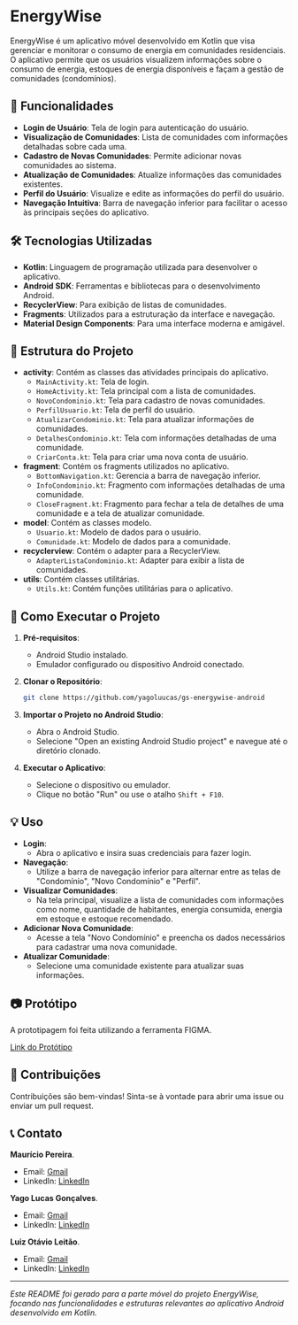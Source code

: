 # EnergyWise

EnergyWise é um aplicativo móvel desenvolvido em Kotlin que visa gerenciar e monitorar o consumo de energia em comunidades residenciais. O aplicativo permite que os usuários visualizem informações sobre o consumo de energia, estoques de energia disponíveis e façam a gestão de comunidades (condomínios).

## 📱 Funcionalidades

- **Login de Usuário**: Tela de login para autenticação do usuário.
- **Visualização de Comunidades**: Lista de comunidades com informações detalhadas sobre cada uma.
- **Cadastro de Novas Comunidades**: Permite adicionar novas comunidades ao sistema.
- **Atualização de Comunidades**: Atualize informações das comunidades existentes.
- **Perfil do Usuário**: Visualize e edite as informações do perfil do usuário.
- **Navegação Intuitiva**: Barra de navegação inferior para facilitar o acesso às principais seções do aplicativo.

## 🛠 Tecnologias Utilizadas

- **Kotlin**: Linguagem de programação utilizada para desenvolver o aplicativo.
- **Android SDK**: Ferramentas e bibliotecas para o desenvolvimento Android.
- **RecyclerView**: Para exibição de listas de comunidades.
- **Fragments**: Utilizados para a estruturação da interface e navegação.
- **Material Design Components**: Para uma interface moderna e amigável.

## 📂 Estrutura do Projeto

- **activity**: Contém as classes das atividades principais do aplicativo.
  - `MainActivity.kt`: Tela de login.
  - `HomeActivity.kt`: Tela principal com a lista de comunidades.
  - `NovoCondominio.kt`: Tela para cadastro de novas comunidades.
  - `PerfilUsuario.kt`: Tela de perfil do usuário.
  - `AtualizarCondominio.kt`: Tela para atualizar informações de comunidades.
  - `DetalhesCondominio.kt`: Tela com informações detalhadas de uma comunidade.
  - `CriarConta.kt`: Tela para criar uma nova conta de usuário.
- **fragment**: Contém os fragments utilizados no aplicativo.
  - `BottomNavigation.kt`: Gerencia a barra de navegação inferior.
  - `InfoCondominio.kt`: Fragmento com informações detalhadas de uma comunidade.
  - `CloseFragment.kt`: Fragmento para fechar a tela de detalhes de uma comunidade e a tela de atualizar comunidade.
- **model**: Contém as classes modelo.
  - `Usuario.kt`: Modelo de dados para o usuário.
  - `Comunidade.kt`: Modelo de dados para a comunidade.
- **recyclerview**: Contém o adapter para a RecyclerView.
  - `AdapterListaCondominio.kt`: Adapter para exibir a lista de comunidades.
- **utils**: Contém classes utilitárias.
  - `Utils.kt`: Contém funções utilitárias para o aplicativo.

## 🚀 Como Executar o Projeto

1. **Pré-requisitos**:
   - Android Studio instalado.
   - Emulador configurado ou dispositivo Android conectado.

2. **Clonar o Repositório**:
   ```bash
   git clone https://github.com/yagoluucas/gs-energywise-android
   ```

3. **Importar o Projeto no Android Studio**:
   - Abra o Android Studio.
   - Selecione "Open an existing Android Studio project" e navegue até o diretório clonado.

4. **Executar o Aplicativo**:
   - Selecione o dispositivo ou emulador.
   - Clique no botão "Run" ou use o atalho `Shift + F10`.

## 💡 Uso

- **Login**:
  - Abra o aplicativo e insira suas credenciais para fazer login.
- **Navegação**:
  - Utilize a barra de navegação inferior para alternar entre as telas de "Condomínio", "Novo Condomínio" e "Perfil".
- **Visualizar Comunidades**:
  - Na tela principal, visualize a lista de comunidades com informações como nome, quantidade de habitantes, energia consumida, energia em estoque e estoque recomendado.
- **Adicionar Nova Comunidade**:
  - Acesse a tela "Novo Condomínio" e preencha os dados necessários para cadastrar uma nova comunidade.
- **Atualizar Comunidade**:
  - Selecione uma comunidade existente para atualizar suas informações.

## 📷 Protótipo

A prototipagem foi feita utilizando a ferramenta FIGMA.  

[Link do Protótipo](https://www.figma.com/files/team/1436703605828537457/project/299832420/Team-project?fuid=1275982344735340604)

## 🤝 Contribuições

Contribuições são bem-vindas! Sinta-se à vontade para abrir uma issue ou enviar um pull request.


## 📞 Contato

**Maurício Pereira**.
- Email: [Gmail](mailto:mauricio.pvieira1@gmail.com)
- LinkedIn: [LinkedIn](https://www.linkedin.com/in/mauriciovpereira/)

**Yago Lucas Gonçalves**.  
- Email: [Gmail](mailto:yago543@gmail.com)  
- LinkedIn: [LinkedIn](https://www.linkedin.com/in/yago-lucas-silva/)

**Luiz Otávio Leitão**.
- Email: [Gmail](mailto:luizotavio.ok@gmail.com)
- LinkedIn: [LinkedIn](https://www.linkedin.com/in/luizotavioleitaosilva/)

---

*Este README foi gerado para a parte móvel do projeto EnergyWise, focando nas funcionalidades e estruturas relevantes ao aplicativo Android desenvolvido em Kotlin.*